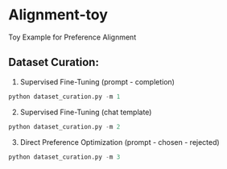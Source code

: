 # Alignment-toy

Toy Example for Preference Alignment

## Dataset Curation: 

1. Supervised Fine-Tuning (prompt - completion)
```python
python dataset_curation.py -m 1
```

2. Supervised Fine-Tuning (chat template)
```python
python dataset_curation.py -m 2
```

3. Direct Preference Optimization (prompt - chosen - rejected)
```python
python dataset_curation.py -m 3
```